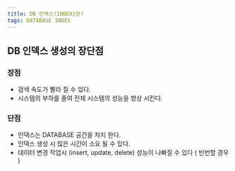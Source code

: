 ```yaml
---
title: DB 인덱스(INDEX)란?
tags: DATABASE INDEX
---
```


## DB 인덱스 생성의 장단점

### 장점
- 검색 속도가 빨라 질 수 있다.
- 시스템의 부하를 줄여 전체 시스템의 성능을 향상 시킨다.

### 단점
- 인덱스는 DATABASE 공간을 차지 한다.
- 인덱스 생성 시 많은 시간이 소요 될 수 있다.
- 데이터 변경 작업시 (insert, update, delete) 성능이 나빠질 수 있다 ( 빈번할 경우 )

